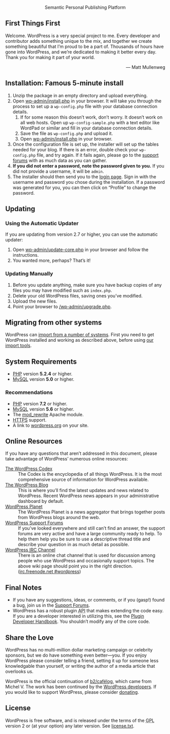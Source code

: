 <p style="text-align: center">Semantic Personal Publishing Platform</p>

<h2>First Things First</h2>
<p>Welcome. WordPress is a very special project to me. Every developer and contributor adds something unique to the mix, and together we create something beautiful that I&#8217;m proud to be a part of. Thousands of hours have gone into WordPress, and we&#8217;re dedicated to making it better every day. Thank you for making it part of your world.</p>
<p style="text-align: right">&#8212; Matt Mullenweg</p>

<h2>Installation: Famous 5-minute install</h2>
<ol>
  <li>Unzip the package in an empty directory and upload everything.</li>
  <li>Open <span class="file"><a href="wp-admin/install.php">wp-admin/install.php</a></span> in your browser. It will take you through the process to set up a <code>wp-config.php</code> file with your database connection details.
    <ol>
      <li>If for some reason this doesn&#8217;t work, don&#8217;t worry. It doesn&#8217;t work on all web hosts. Open up <code>wp-config-sample.php</code> with a text editor like WordPad or similar and fill in your database connection details.</li>
      <li>Save the file as <code>wp-config.php</code> and upload it.</li>
      <li>Open <span class="file"><a href="wp-admin/install.php">wp-admin/install.php</a></span> in your browser.</li>
    </ol>
  </li>
  <li>Once the configuration file is set up, the installer will set up the tables needed for your blog. If there is an error, double check your <code>wp-config.php</code> file, and try again. If it fails again, please go to the <a href="https://wordpress.org/support/" title="WordPress support">support forums</a> with as much data as you can gather.</li>
  <li><strong>If you did not enter a password, note the password given to you.</strong> If you did not provide a username, it will be <code>admin</code>.</li>
  <li>The installer should then send you to the <a href="wp-login.php">login page</a>. Sign in with the username and password you chose during the installation. If a password was generated for you, you can then click on &#8220;Profile&#8221; to change the password.</li>
</ol>

<h2>Updating</h2>
<h3>Using the Automatic Updater</h3>
<p>If you are updating from version 2.7 or higher, you can use the automatic updater:</p>
<ol>
  <li>Open <span class="file"><a href="wp-admin/update-core.php">wp-admin/update-core.php</a></span> in your browser and follow the instructions.</li>
  <li>You wanted more, perhaps? That&#8217;s it!</li>
</ol>

<h3>Updating Manually</h3>
<ol>
  <li>Before you update anything, make sure you have backup copies of any files you may have modified such as <code>index.php</code>.</li>
  <li>Delete your old WordPress files, saving ones you&#8217;ve modified.</li>
  <li>Upload the new files.</li>
  <li>Point your browser to <span class="file"><a href="wp-admin/upgrade.php">/wp-admin/upgrade.php</a>.</span></li>
</ol>

<h2>Migrating from other systems</h2>
<p>WordPress can <a href="https://codex.wordpress.org/Importing_Content">import from a number of systems</a>. First you need to get WordPress installed and working as described above, before using <a href="wp-admin/import.php" title="Import to WordPress">our import tools</a>.</p>

<h2>System Requirements</h2>
<ul>
  <li><a href="https://secure.php.net/">PHP</a> version <strong>5.2.4</strong> or higher.</li>
  <li><a href="https://www.mysql.com/">MySQL</a> version <strong>5.0</strong> or higher.</li>
</ul>

<h3>Recommendations</h3>
<ul>
  <li><a href="https://secure.php.net/">PHP</a> version <strong>7.2</strong> or higher.</li>
  <li><a href="https://www.mysql.com/">MySQL</a> version <strong>5.6</strong> or higher.</li>
  <li>The <a href="https://httpd.apache.org/docs/2.2/mod/mod_rewrite.html">mod_rewrite</a> Apache module.</li>
  <li><a href="https://wordpress.org/news/2016/12/moving-toward-ssl/">HTTPS</a> support.</li>
  <li>A link to <a href="https://wordpress.org/">wordpress.org</a> on your site.</li>
</ul>

<h2>Online Resources</h2>
<p>If you have any questions that aren&#8217;t addressed in this document, please take advantage of WordPress&#8217; numerous online resources:</p>
<dl>
  <dt><a href="https://codex.wordpress.org/">The WordPress Codex</a></dt>
    <dd>The Codex is the encyclopedia of all things WordPress. It is the most comprehensive source of information for WordPress available.</dd>
  <dt><a href="https://wordpress.org/news/">The WordPress Blog</a></dt>
    <dd>This is where you&#8217;ll find the latest updates and news related to WordPress. Recent WordPress news appears in your administrative dashboard by default.</dd>
  <dt><a href="https://planet.wordpress.org/">WordPress Planet</a></dt>
    <dd>The WordPress Planet is a news aggregator that brings together posts from WordPress blogs around the web.</dd>
  <dt><a href="https://wordpress.org/support/">WordPress Support Forums</a></dt>
    <dd>If you&#8217;ve looked everywhere and still can&#8217;t find an answer, the support forums are very active and have a large community ready to help. To help them help you be sure to use a descriptive thread title and describe your question in as much detail as possible.</dd>
  <dt><a href="https://codex.wordpress.org/IRC">WordPress <abbr title="Internet Relay Chat">IRC</abbr> Channel</a></dt>
    <dd>There is an online chat channel that is used for discussion among people who use WordPress and occasionally support topics. The above wiki page should point you in the right direction. (<a href="irc://irc.freenode.net/wordpress">irc.freenode.net #wordpress</a>)</dd>
</dl>

<h2>Final Notes</h2>
<ul>
  <li>If you have any suggestions, ideas, or comments, or if you (gasp!) found a bug, join us in the <a href="https://wordpress.org/support/">Support Forums</a>.</li>
  <li>WordPress has a robust plugin <abbr title="application programming interface">API</abbr> that makes extending the code easy. If you are a developer interested in utilizing this, see the <a href="https://developer.wordpress.org/plugins/">Plugin Developer Handbook</a>. You shouldn&#8217;t modify any of the core code.</li>
</ul>

<h2>Share the Love</h2>
<p>WordPress has no multi-million dollar marketing campaign or celebrity sponsors, but we do have something even better&#8212;you. If you enjoy WordPress please consider telling a friend, setting it up for someone less knowledgable than yourself, or writing the author of a media article that overlooks us.</p>

<p>WordPress is the official continuation of <a href="http://cafelog.com/">b2/caf&#233;log</a>, which came from Michel V. The work has been continued by the <a href="https://wordpress.org/about/">WordPress developers</a>. If you would like to support WordPress, please consider <a href="https://wordpress.org/donate/" title="Donate to WordPress">donating</a>.</p>

<h2>License</h2>
<p>WordPress is free software, and is released under the terms of the <abbr title="GNU General Public License">GPL</abbr> version 2 or (at your option) any later version. See <a href="license.txt">license.txt</a>.</p>

</body>
</html>
